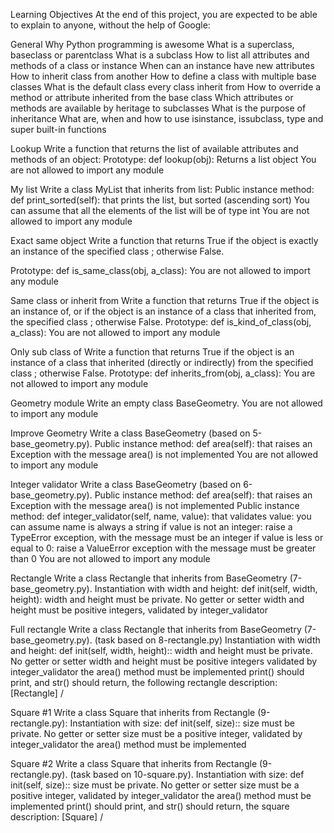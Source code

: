 Learning Objectives At the end of this project, you are expected to be able to explain to anyone, without the help of Google:

General Why Python programming is awesome What is a superclass, baseclass or parentclass What is a subclass How to list all attributes and methods of a class or instance When can an instance have new attributes How to inherit class from another How to define a class with multiple base classes What is the default class every class inherit from How to override a method or attribute inherited from the base class Which attributes or methods are available by heritage to subclasses What is the purpose of inheritance What are, when and how to use isinstance, issubclass, type and super built-in functions

Lookup Write a function that returns the list of available attributes and methods of an object:
Prototype: def lookup(obj): Returns a list object You are not allowed to import any module

My list Write a class MyList that inherits from list: Public instance method: def print_sorted(self): that prints the list, but sorted (ascending sort) You can assume that all the elements of the list will be of type int You are not allowed to import any module

Exact same object Write a function that returns True if the object is exactly an instance of the specified class ; otherwise False.

Prototype: def is_same_class(obj, a_class): You are not allowed to import any module

Same class or inherit from Write a function that returns True if the object is an instance of, or if the object is an instance of a class that inherited from, the specified class ; otherwise False. Prototype: def is_kind_of_class(obj, a_class): You are not allowed to import any module

Only sub class of Write a function that returns True if the object is an instance of a class that inherited (directly or indirectly) from the specified class ; otherwise False. Prototype: def inherits_from(obj, a_class): You are not allowed to import any module

Geometry module Write an empty class BaseGeometry. You are not allowed to import any module

Improve Geometry Write a class BaseGeometry (based on 5-base_geometry.py). Public instance method: def area(self): that raises an Exception with the message area() is not implemented You are not allowed to import any module

Integer validator Write a class BaseGeometry (based on 6-base_geometry.py). Public instance method: def area(self): that raises an Exception with the message area() is not implemented Public instance method: def integer_validator(self, name, value): that validates value: you can assume name is always a string if value is not an integer: raise a TypeError exception, with the message must be an integer if value is less or equal to 0: raise a ValueError exception with the message must be greater than 0 You are not allowed to import any module

Rectangle Write a class Rectangle that inherits from BaseGeometry (7-base_geometry.py). Instantiation with width and height: def init(self, width, height): width and height must be private. No getter or setter width and height must be positive integers, validated by integer_validator

Full rectangle Write a class Rectangle that inherits from BaseGeometry (7-base_geometry.py). (task based on 8-rectangle.py) Instantiation with width and height: def init(self, width, height):: width and height must be private. No getter or setter width and height must be positive integers validated by integer_validator the area() method must be implemented print() should print, and str() should return, the following rectangle description: [Rectangle] /

Square #1 Write a class Square that inherits from Rectangle (9-rectangle.py): Instantiation with size: def init(self, size):: size must be private. No getter or setter size must be a positive integer, validated by integer_validator the area() method must be implemented

Square #2 Write a class Square that inherits from Rectangle (9-rectangle.py). (task based on 10-square.py). Instantiation with size: def init(self, size):: size must be private. No getter or setter size must be a positive integer, validated by integer_validator the area() method must be implemented print() should print, and str() should return, the square description: [Square] /

